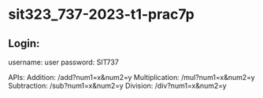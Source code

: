# sit323_737-2023-t1-prac7p

## Login:
username: user
password: SIT737


APIs:
Addition: /add?num1=x&num2=y
Multiplication: /mul?num1=x&num2=y
Subtraction: /sub?num1=x&num2=y
Division: /div?num1=x&num2=y
